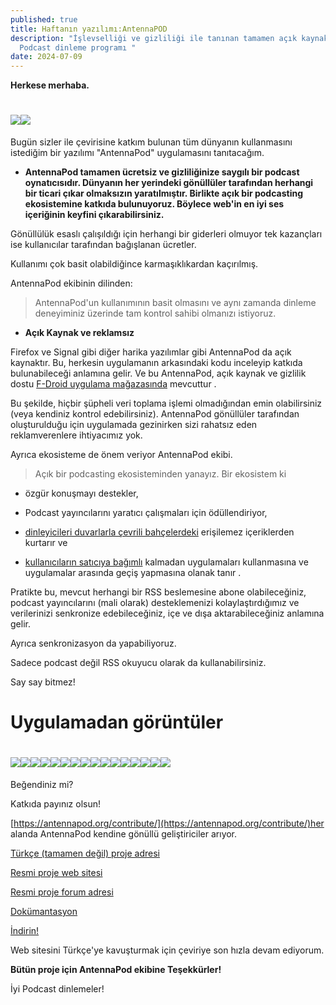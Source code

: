 ```yaml
---
published: true
title: Haftanın yazılımı:AntennaPOD
description: "İşlevselliği ve gizliliği ile tanınan tamamen açık kaynaklı
  Podcast dinleme programı "
date: 2024-07-09
---
```

**Herkese merhaba.**

# ![](/media/test.png)![](/media/indir.jpeg)

Bugün sizler ile çevirisine katkım bulunan tüm dünyanın kullanmasını istediğim bir yazılımı "AntennaPod" uygulamasını tanıtacağım.

*   **AntennaPod tamamen ücretsiz ve gizliliğinize saygılı bir podcast oynatıcısıdır. Dünyanın her yerindeki gönüllüler tarafından herhangi bir ticari çıkar olmaksızın yaratılmıştır. Birlikte açık bir podcasting ekosistemine katkıda bulunuyoruz. Böylece web'in en iyi ses içeriğinin keyfini çıkarabilirsiniz.**
    

Gönüllülük esaslı çalışıldığı için herhangi bir giderleri olmuyor tek kazançları ise kullanıcılar tarafından bağışlanan ücretler.

Kullanımı çok basit olabildiğince karmaşıklıkardan kaçırılmış.

AntennaPod ekibinin dilinden:

> AntennaPod'un kullanımının basit olmasını ve aynı zamanda dinleme deneyiminiz üzerinde tam kontrol sahibi olmanızı istiyoruz.

*   **Açık Kaynak ve reklamsız**
    

Firefox ve Signal gibi diğer harika yazılımlar gibi AntennaPod da açık kaynaktır. Bu, herkesin uygulamanın arkasındaki kodu inceleyip katkıda bulunabileceği anlamına gelir. Ve bu AntennaPod, açık kaynak ve gizlilik dostu [F-Droid uygulama mağazasında](https://www.f-droid.org/packages/de.danoeh.antennapod/) mevcuttur .

Bu şekilde, hiçbir şüpheli veri toplama işlemi olmadığından emin olabilirsiniz (veya kendiniz kontrol edebilirsiniz). AntennaPod gönüllüler tarafından oluşturulduğu için uygulamada gezinirken sizi rahatsız eden reklamverenlere ihtiyacımız yok.

Ayrıca ekosisteme de önem veriyor AntennaPod ekibi.

> Açık bir podcasting ekosisteminden yanayız. Bir ekosistem ki

*   özgür konuşmayı destekler,
    
*   Podcast yayıncılarını yaratıcı çalışmaları için ödüllendiriyor,
    
*   [dinleyicileri duvarlarla çevrili bahçelerdeki](https://en.wikipedia.org/wiki/Closed_platform) erişilemez içeriklerden kurtarır ve
    
*   [kullanıcıların satıcıya bağımlı](https://en.wikipedia.org/wiki/Vendor_lock-in) kalmadan uygulamaları kullanmasına ve uygulamalar arasında geçiş yapmasına olanak tanır .
    

Pratikte bu, mevcut herhangi bir RSS beslemesine abone olabileceğiniz, podcast yayıncılarını (mali olarak) desteklemenizi kolaylaştırdığımız ve verilerinizi senkronize edebileceğiniz, içe ve dışa aktarabileceğiniz anlamına gelir.

Ayrıca senkronizasyon da yapabiliyoruz.

Sadece podcast değil RSS okuyucu olarak da kullanabilirsiniz.

Say say bitmez!

# **Uygulamadan görüntüler**

# ![](/media/Screenshot_2024-06-23-08-22-48-137_de.danoeh.antennapod.jpg)![](/media/Screenshot_2024-06-23-08-22-57-859_de.danoeh.antennapod.jpg)![](/media/Screenshot_2024-06-23-08-23-02-862_de.danoeh.antennapod.jpg)![](/media/Screenshot_2024-06-23-08-23-24-458_de.danoeh.antennapod.jpg)![](/media/Screenshot_2024-06-23-08-23-41-969_de.danoeh.antennapod.jpg)![](/media/Screenshot_2024-06-23-08-23-46-678_de.danoeh.antennapod.jpg)![](/media/Screenshot_2024-06-23-08-23-51-271_de.danoeh.antennapod.jpg)![](/media/Screenshot_2024-06-23-08-23-55-523_de.danoeh.antennapod.jpg)![](/media/Screenshot_2024-06-23-08-24-03-432_de.danoeh.antennapod.jpg)![](/media/Screenshot_2024-06-23-08-24-11-006_de.danoeh.antennapod.jpg)![](/media/Screenshot_2024-06-23-08-24-21-366_de.danoeh.antennapod.jpg)![](/media/Screenshot_2024-06-23-08-24-31-444_de.danoeh.antennapod.jpg)![](/media/Screenshot_2024-06-23-08-24-41-779_de.danoeh.antennapod.jpg)![](/media/Screenshot_2024-06-23-08-24-45-004_de.danoeh.antennapod.jpg)![](/media/Screenshot_2024-06-23-08-24-48-830_de.danoeh.antennapod.jpg)![](/media/Screenshot_2024-06-23-08-25-07-545_de.danoeh.antennapod.jpg)

Beğendiniz mi?

Katkıda payınız olsun!

[https://antennapod.org/contribute/](https://antennapod.org/contribute/)her alanda AntennaPod kendine gönüllü geliştiriciler arıyor.

[Türkçe (tamamen değil) proje adresi](https://github.com/Sxinar/AntennaPod_Turkce)

[Resmi proje web sitesi](https://antennapod.org/)

[Resmi proje forum adresi](https://forum.antennapod.org/)

[Dokümantasyon](https://antennapod.org/documentation/)

[İndirin!](https://antennapod.org/download/)

Web sitesini Türkçe'ye kavuşturmak için çeviriye son hızla devam ediyorum.

**Bütün proje için AntennaPod ekibine Teşekkürler!**

İyi Podcast dinlemeler!